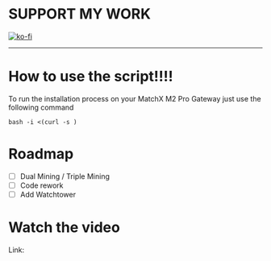 # SUPPORT MY WORK
[![ko-fi](https://ko-fi.com/img/githubbutton_sm.svg)](https://ko-fi.com/R5R0IYN9V)

-------------------------------------------------------------------------------------------------------------------------------------------------

# How to use the script!!!!



To run the installation process on your MatchX M2 Pro Gateway just use the following command
```
bash -i <(curl -s )
```

# Roadmap

- [ ] Dual Mining / Triple Mining
- [ ] Code rework
- [ ] Add Watchtower

# Watch the video

Link: 
